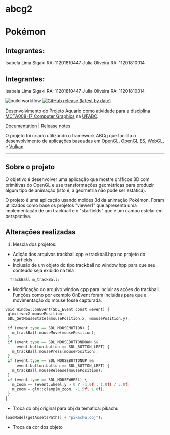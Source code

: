 # abcg2

# Pokémon
## Integrantes:
Isabela Lima Sigaki RA: 11201810447
Julia Oliveira RA: 11201810014

## Integrantes:
Isabela Lima Sigaki     RA: 11201810447
Julia Oliveira          RA: 11201810014

![build workflow](https://github.com/hbatagelo/abcg/actions/workflows/build.yml/badge.svg)
[![GitHub release (latest by date)](https://img.shields.io/github/v/release/hbatagelo/abcg)](https://github.com/hbatagelo/abcg/releases/latest)

Desenvolvimento do Projeto Aquário como atividade para a disciplina [MCTA008-17 Computer Graphics](http://professor.ufabc.edu.br/~harlen.batagelo/cg/) na [UFABC](https://www.ufabc.edu.br/).

[Documentation](https://hbatagelo.github.io/abcg/abcg/doc/html/) | [Release notes](CHANGELOG.md)

O projeto foi criado utilizando o framework ABCg que facilita o desenvolvimento de aplicações baseadas em 
[OpenGL](https://www.opengl.org), [OpenGL ES](https://www.khronos.org), [WebGL](https://www.khronos.org/webgl/), e [Vulkan](https://www.vulkan.org). 

***

## Sobre o projeto

O objetivo é desenvolver uma aplicação que mostre gráficos 3D com primitivas do OpenGL e use transformações geométricas para produzir algum tipo de animação (isto é, a geometria não pode ser estática).

O projeto é uma aplicação usando moldes 3d da animação Pokémon. Foram utilizados como base os projetos "viewer1" que apresenta uma implementação de um trackball e o "starfields" que é um campo estelar em perspectiva. 

## Alterações realizadas

1. Mescla dos projetos:
  - Adição dos arquivos trackball.cpp e trackball.hpp no projeto do starfields
  - Inclusão de um objeto do tipo trackball no window.hpp para que seu conteúdo seja exibido na tela
    
 ```python
   TrackBall m_trackBall;
 ```

  - Modificação do arquivo window.cpp para incluir as ações do trackball. Funções como por exemplo OnEvent foram incluídas para que a movimentação do mouse fosse capturada. 
 ```python
void Window::onEvent(SDL_Event const &event) {
  glm::ivec2 mousePosition;
  SDL_GetMouseState(&mousePosition.x, &mousePosition.y);

  if (event.type == SDL_MOUSEMOTION) {
    m_trackBall.mouseMove(mousePosition);
  }
  if (event.type == SDL_MOUSEBUTTONDOWN &&
      event.button.button == SDL_BUTTON_LEFT) {
    m_trackBall.mousePress(mousePosition);
  }
  if (event.type == SDL_MOUSEBUTTONUP &&
      event.button.button == SDL_BUTTON_LEFT) {
    m_trackBall.mouseRelease(mousePosition);
  }
  if (event.type == SDL_MOUSEWHEEL) {
    m_zoom += (event.wheel.y > 0 ? -1.0f : 1.0f) / 5.0f;
    m_zoom = glm::clamp(m_zoom, -1.5f, 1.0f);
  }
}
```
  - Troca do obj original para obj da tematica: pikachu
```python
loadModel(getAssetsPath() + "pikachu.obj");
```

  - Troca da cor dos objeto
